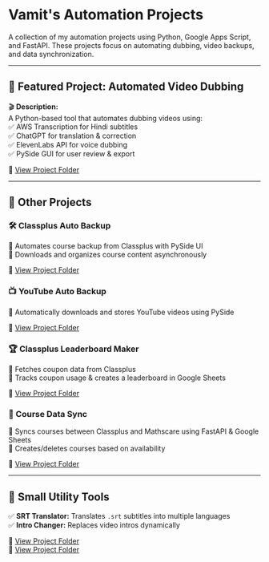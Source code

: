  # Vamit's Automation Projects  

A collection of my automation projects using Python, Google Apps Script, and FastAPI. These projects focus on automating dubbing, video backups, and data synchronization.  

---

## 🚀 Featured Project: Automated Video Dubbing  
🎬 **Description:**  
A Python-based tool that automates dubbing videos using:  
✅ AWS Transcription for Hindi subtitles  
✅ ChatGPT for translation & correction  
✅ ElevenLabs API for voice dubbing  
✅ PySide GUI for user review & export  

📂 [View Project Folder](automated-dub-videos/)  

---

## 📌 Other Projects  

### 🛠 Classplus Auto Backup  
🔹 Automates course backup from Classplus with PySide UI  
🔹 Downloads and organizes course content asynchronously  

📂 [View Project Folder](classplus-auto-backup/)  

### 📺 YouTube Auto Backup  
🔹 Automatically downloads and stores YouTube videos using PySide  

📂 [View Project Folder](youtube-auto-backup/)  

### 🏆 Classplus Leaderboard Maker  
🔹 Fetches coupon data from Classplus  
🔹 Tracks coupon usage & creates a leaderboard in Google Sheets  

📂 [View Project Folder](classplus-leaderboard/)  

### 🔄 Course Data Sync  
🔹 Syncs courses between Classplus and Mathscare using FastAPI & Google Sheets  
🔹 Creates/deletes courses based on availability  

📂 [View Project Folder](course-data-sync/)  

---

## 🔹 Small Utility Tools  
✅ **SRT Translator:** Translates `.srt` subtitles into multiple languages  
✅ **Intro Changer:** Replaces video intros dynamically  

📂 [View Project Folder](srt-translator/)  
📂 [View Project Folder](intro-changer/)  


